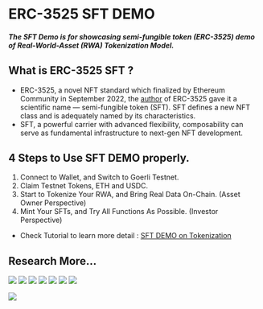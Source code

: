 # ERC-3525 SFT DEMO
##### The SFT Demo is for showcasing semi-fungible token (ERC-3525) demo of Real-World-Asset (RWA) Tokenization Model. 


## What is ERC-3525 SFT ?
- ERC-3525, a novel NFT standard which finalized by Ethereum Community in September 2022, the [author](https://twitter.com/SolvProtocol) of ERC-3525 gave it a scientific name — semi-fungible token (SFT). SFT defines a new NFT class and is adequately named by its characteristics.
- SFT, a powerful carrier with advanced flexibility, composability can serve as fundamental infrastructure to next-gen NFT development.


## 4 Steps to Use SFT DEMO properly.
1. Connect to Wallet, and Switch to Goerli Testnet.
2. Claim Testnet Tokens, ETH and USDC.
3. Start to Tokenize Your RWA, and Bring Real Data On-Chain. (Asset Owner Perspective)
4. Mint Your SFTs, and Try All Functions As Possible. (Investor Perspective)
- Check Tutorial to learn more detail : [SFT DEMO on Tokenization](https://medium.com/@invar.finance/tutorial-sft-demo-on-tokenization-8afa965abaf0)


## Research More...
[<img src="https://img.shields.io/badge/INVAR FINANCE-6D8299?style=for-the-badge&logo=&logoColor=white">](https://invar.finance/)
[<img src="https://img.shields.io/badge/INVARIA 2222-CAB8FF?style=for-the-badge&logo=&logoColor=white">](https://app.invar.finance/invaria2222)
[<img src="https://img.shields.io/badge/Twitter-1DA1F2?style=for-the-badge&logo=twitter&logoColor=white">](https://twitter.com/InVarFinance)
[<img src="https://img.shields.io/badge/Medium-12100E?style=for-the-badge&logo=medium&logoColor=white">](https://medium.com/@invar.finance)
[<img src="https://img.shields.io/badge/Discord-5865F2?style=for-the-badge&logo=discord&logoColor=white">](https://discord.com/invite/BrzPWYut4p)
[<img src="https://img.shields.io/badge/YouTube-FF0000?style=for-the-badge&logo=youtube&logoColor=white">](https://www.youtube.com/channel/UCE6nLXvFjITq0IAsXipnkqQ)
[<img src="https://img.shields.io/badge/linktree-39E09B?style=for-the-badge&logo=linktree&logoColor=white">](https://linktr.ee/invarfinance)


[<img src="https://img.shields.io/static/v1?label=All Supported by &message=PivoTerra&color=FBCB0A">](https://pivoterra.notion.site/) 
